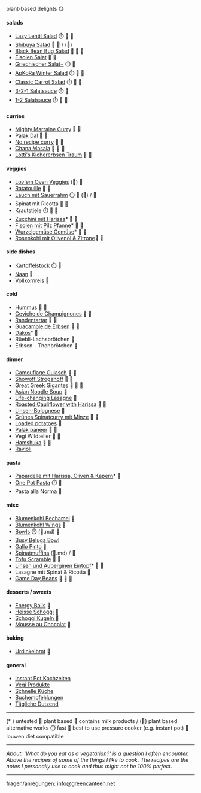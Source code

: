 plant-based delights 😋


#### salads
- [Lazy Lentil Salad](Lazy_Lentil_Salad.md) ⏱️ 🤰 🌿
- [Shibuya Salad](Shibuya_Salad.md) 🤰 🌿 / (🥛)
- [Black Bean Bug Salad](Black_Bean_Bug_Salad.md) 🍲 🤰 🌿
- [Fisolen Salat](Fisolen_Salat.md) 🤰 🌿
- [Griechischer Salat+](Griechischer_Salat_Plus.md) ⏱️ 🥛
- [ApKoRa Winter Salad](ApKora_Winter_Salad.md) ⏱️ 🤰 🌿
- [Classic Carrot Salad](Classic_Carrot_Salad.md) ⏱️ 🤰 🌿
- [3-2-1 Salatsauce](3-2-1_Salatsauce.md) ⏱️ 🌿
- [1-2 Salatsauce](1-2_Salatsauce.md) ⏱️ 🤰 🌿

#### curries
- [Mighty Marraine Curry](Mighty_Marraine_Curry.md) 🤰 🌿
- [Palak Dal](Palak_Dal.md) 🤰 🌿
- [No recipe curry](No_recipe_curry.md) 🤰 🌿
- [Chana Masala](Chana_Masala.md) 🍲 🤰 🌿
- [Lotti's Kichererbsen Traum](Lottis_Kichererbsen_Traum.md) 🤰 🌿

#### veggies
- [Lov'em Oven Veggies](Lovem_Oven_Veggies.md)  (🤰) 🌿
- [Ratatouille](Ratatatouille.md)  🤰 🌿
- [Lauch mit Sauerrahm](Lauch_mit_Sauerrahm.md) ⏱️ 🤰 (🥛) / 🌿
- Spinat mit Ricotta  🤰 🌿
- [Krautstiele](Krautstiele.md) ⏱️ 🤰 🌿
- [Zucchini mit Harissa](Zucchini_Mit_harissa.md)* 🤰 🌿
- [Fisolen mit Pilz Pfanne](Fisolen_mit_Pilz_Pfanne.md)* 🤰 🌿
- [Wurzelgemüse Gemüse](Wurzelgemüse_Gemüse.md)* 🤰 🌿
- [Rosenkohl mit Olivenöl & Zitrone](Rosenkohl_mit_Olivenöl.md)🤰 🌿

#### side dishes 
- [Kartoffelstock](Kartoffelstock.md) ⏱️ 🌿
- [Naan](Naan.md) 🌿
- [Vollkornreis](Vollkornreise.md) 🌿

#### cold
- [Hummus](Hummus.md) 🤰 🌿
- [Ceviche de Champignones](Ceviche_de_Champignones.md) 🤰 🌿
- [Randentartar](Randentartar.md) 🤰 🌿
- [Guacamole de Erbsen](Guacamole_de_Erbsen.md) 🤰 🌿
- [Dakos](Dakos.md)* 🌿
- Rüebli-Lachsbrötchen 🌿
- Erbsen - Thonbrötchen 🌿


#### dinner
- [Camouflage Gulasch](Camouflage_Gulasch.md) 🤰 🌿
- [Showoff Stroganoff](Showoff_Stroganoff.md) 🤰 🌿
- [Great Greek Gigantes](Greak_greek_Gigantes.md) 🍲 🤰 🌿
- [Asian Noodle Soup](Asian_Noodle_Soup.md) 🌿
- [Life-changing Lasagne](Life-changing_Lasagne.md) 🌿
- [Roasted Cauliflower with Harissa](Roasted_Cauliflower_with_Harissa.md) 🤰 🌿
- [Linsen-Bolognese](Linsen-Bolognese.md) 🌿
- [Grünes Spinatcurry mit Minze](Grünes_Spinatcurry_mit_Minze.md) 🤰 🌿
- [Loaded potatoes](Loaded_potatoes.md) 🌿
- [Palak paneer](Palak_Paneer.md) 🤰 🥛
- Vegi Wildteller 🤰 🌿
- [Hamshuka](Hamshuka.md) 🤰 🌿
- [Ravioli](Ravioli_Marlise.md)


#### pasta
- [Papardelle mit Harissa, Oliven & Kapern](Papardelle_mit_Harisse_Oliven_kapern.md)* 🌿
- [One Pot Pasta](One_Pot_Pasta.md) ⏱️ 🌿
- Pasta alla Norma 🌿

#### misc
- [Blumenkohl Bechamel](Blumenkohl_bechamel.md) 🌿 
- [Blumenkohl Wings](Blumenkohl_wings.md) 🌿
- [Bowls](Bowls.md) ⏱️ (🤰.md) 🌿
- [Busy Beluga Bowl](Busy_Beluga_bowls.md)
- [Gallo Pinto](Gallo_Pinto.md) 🌿
- [Spinatmuffins](Spinatmuffins.md) (🥛.md) / 🌿
- [Tofu Scramble](Tofu_Scramble.md) 🤰 🌿
- [Linsen und Auberginen Eintopf](Linsen_und_Auberginen_Eintopf.md)* 🤰 🌿
- Lasagne mit Spinat & Ricotta 🌿
- [Game Day Beans](Game_Day_Beans.md) 🍲 🤰 🌿

#### desserts / sweets 
- [Energy Balls](Energy_Balls.md) 🌿
- [Heisse Schoggi](Heisse_Schoggi.md) 🌿
- [Schoggi Kugeln ](Schoggi_Kugeln.md) 🌿
- [Mousse au Chocolat](Mousse_au_Chocolat.md) 🌿

#### baking
- [Urdinkelbrot](Urdinkelbrot.md) 🌿

#### general
- [Instant Pot Kochzeiten](Instant_Pot_kochzeiten.md)
- [Vegi Produkte](Vegi_produkte.md)
- [Schnelle Küche](schnelle_Küche.md)
- [Buchempfehlungen](Buchempfehlungen.md)
- [Tägliche Dutzend](Tägliche_Dutzend.md)




---
(* ) untested 
🌿 plant based
🥛 contains milk products / (🥛) plant based alternative works
⏱️ fast
🍲 best to use pressure cooker (e.g. instant pot)
🤰 louwen diet compatible

---
*About: 'What do you eat as a vegetarian?' is a question I often encounter. Above the recipes of some of the things I like to cook. The recipes are the notes I personally use to cook and thus might not be 100% perfect.*

---


fragen/anregungen: info@greencanteen.net
